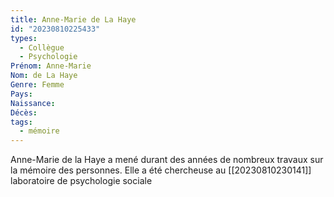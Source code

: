 ```yaml
---
title: Anne-Marie de La Haye 
id: "20230810225433"
types:
  - Collègue
  - Psychologie
Prénom: Anne-Marie
Nom: de La Haye
Genre: Femme
Pays: 
Naissance: 
Décès: 
tags:
  - mémoire
---
```


Anne-Marie de la Haye a mené durant des années de nombreux travaux sur la mémoire des personnes. Elle a été chercheuse au [[20230810230141]] laboratoire de psychologie sociale   